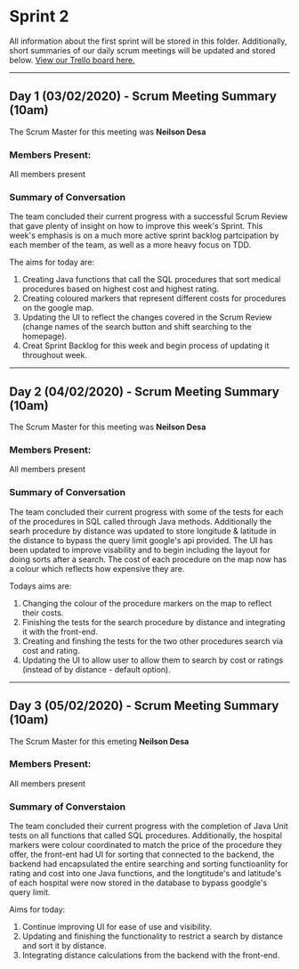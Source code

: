 # Sprint 2
All information about the first sprint will be stored in this folder. Additionally, short summaries of our daily scrum meetings will be updated and stored below. [View our Trello board here.](https://trello.com/b/cFd1UodL/ac31007-agile-project)

---
## Day 1 (03/02/2020) - Scrum Meeting Summary (10am)
The Scrum Master for this meeting was **Neilson Desa**

### Members Present:
All members present 

### Summary of Conversation
The team concluded their current progress with a successful Scrum Review that gave plenty of insight on how to improve this week's Sprint. This week's emphasis is on a much more active sprint backlog partcipation by each member of the team, as well as a more heavy focus on TDD.

The aims for today are:
1. Creating Java functions that call the SQL procedures that sort medical procedures based on highest cost and highest rating.
2. Creating coloured markers that represent different costs for procedures on the google map.
3. Updating the UI to reflect the changes covered in the Scrum Review (change names of the search button and shift searching to the homepage).
4. Creat Sprint Backlog for this week and begin process of updating it throughout week. 

---
## Day 2 (04/02/2020) - Scrum Meeting Summary (10am)
The Scrum Master for this meeting was **Neilson Desa**

### Members Present:
All members present

### Summary of Conversation
The team concluded their current progress with some of the tests for each of the procedures in SQL called through Java methods. Additionally the searh procedure by distance was updated to store longitude & latitude in the distance to bypass the query limit google's api provided. The UI has been updated to improve visability and to begin including the layout for doing sorts after a search. The cost of each procedure on the map now has a colour which reflects how expensive they are.

Todays aims are:
1. Changing the colour of the procedure markers on the map to reflect their costs.
2. Finishing the tests for the search procedure by distance and integrating it with the front-end.
3. Creating and finshing the tests for the two other procedures search via cost and rating.
4. Updating the UI to allow user to allow them to search by cost or ratings (instead of by distance - default option).

---
## Day 3 (05/02/2020) - Scrum Meeting Summary (10am)
The Scrum Master for this emeting **Neilson Desa**

### Members Present:
All members present

### Summary of Converstaion
The team concluded their current progress with the completion of Java Unit tests on all functions that called SQL procedures. Additionally, the hospital markers were colour coordinated to match the price of the procedure they offer, the front-ent had UI for sorting that connected to the backend, the backend had encapsulated the entire searching and sorting functioanlity for rating and cost into one Java functions, and the longtitude's and latitude's of each hospital were now stored in the database to bypass goodgle's query limit.

Aims for today:
1. Continue improving UI for ease of use and visibility.
2. Updating and finishing the functionality to restrict a search by distance and sort it by distance.
3. Integrating distance calculations from the backend with the front-end.

